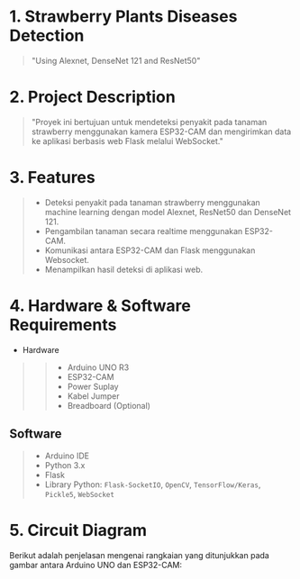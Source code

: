 # 1. Strawberry Plants Diseases Detection
> "Using Alexnet, DenseNet 121 and ResNet50"

# 2. Project Description
> "Proyek ini bertujuan untuk mendeteksi penyakit pada tanaman strawberry menggunakan kamera ESP32-CAM dan mengirimkan data ke aplikasi berbasis web Flask melalui WebSocket."

# 3. Features
> * Deteksi penyakit pada tanaman strawberry menggunakan machine learning dengan model Alexnet, ResNet50 dan DenseNet 121.
> * Pengambilan tanaman secara realtime menggunakan ESP32-CAM.
> * Komunikasi antara ESP32-CAM dan Flask menggunakan Websocket.
> * Menampilkan hasil deteksi di aplikasi web.

# 4. Hardware & Software Requirements
* Hardware
>> * Arduino UNO R3
>> * ESP32-CAM
>> * Power Suplay
>> * Kabel Jumper
>> * Breadboard (Optional)
## Software
> * Arduino IDE
> * Python 3.x
> * Flask
> * Library Python: `Flask-SocketIO`, `OpenCV`, `TensorFlow/Keras`, `Pickle5`, `WebSocket`

# 5. Circuit Diagram
Berikut adalah penjelasan mengenai rangkaian yang ditunjukkan pada gambar antara Arduino UNO dan ESP32-CAM:
